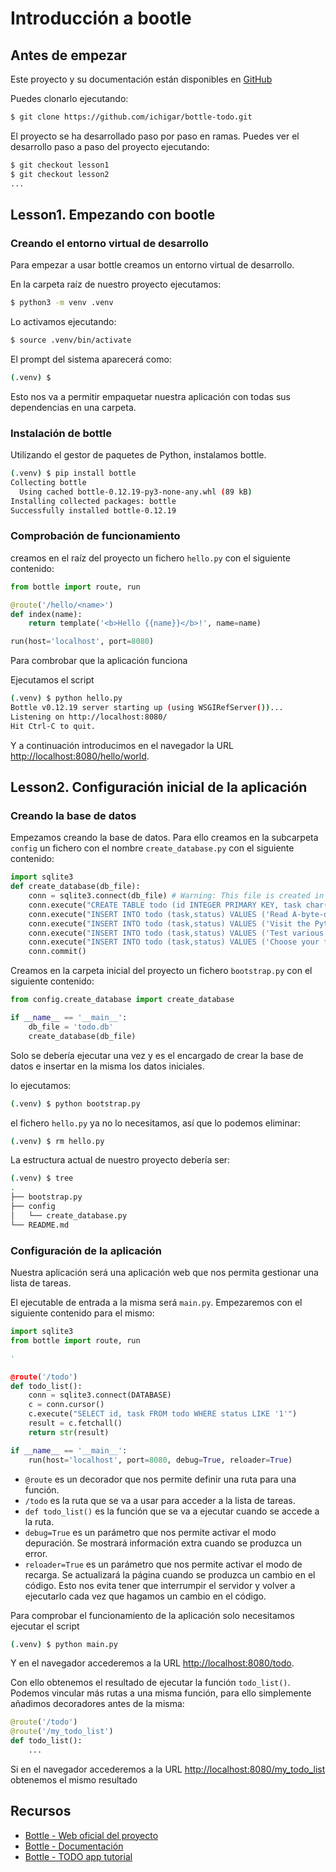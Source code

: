 # Introducción a bootle

## Antes de empezar

Este proyecto y su documentación están disponibles en [GitHub](https://github.com/ichigar/bottle-todo)

Puedes clonarlo ejecutando:

```bash
$ git clone https://github.com/ichigar/bottle-todo.git
```

El proyecto se ha desarrollado paso por paso en ramas. Puedes ver el desarrollo paso a paso del proyecto ejecutando:

```bash
$ git checkout lesson1
$ git checkout lesson2
...
```

## Lesson1. Empezando con bootle

### Creando el entorno virtual de desarrollo
Para empezar a usar bottle creamos un entorno virtual de desarrollo.

En la carpeta raíz de nuestro proyecto ejecutamos:

```bash
$ python3 -m venv .venv
```

Lo activamos ejecutando:

```bash
$ source .venv/bin/activate
```

El prompt del sistema aparecerá como:

```bash
(.venv) $
```

Esto nos va a permitir empaquetar nuestra aplicación con todas sus dependencias en una carpeta.

### Instalación de bottle

Utilizando el gestor de paquetes de Python, instalamos bottle.
```bash
(.venv) $ pip install bottle       
Collecting bottle
  Using cached bottle-0.12.19-py3-none-any.whl (89 kB)
Installing collected packages: bottle
Successfully installed bottle-0.12.19
```

### Comprobación de funcionamiento

creamos en el raíz del proyecto un fichero `hello.py` con el siguiente contenido:

```python
from bottle import route, run

@route('/hello/<name>')
def index(name):
    return template('<b>Hello {{name}}</b>!', name=name)

run(host='localhost', port=8080)
```
Para combrobar que la aplicación funciona

Ejecutamos el script

```bash
(.venv) $ python hello.py
Bottle v0.12.19 server starting up (using WSGIRefServer())...
Listening on http://localhost:8080/
Hit Ctrl-C to quit.
```

Y a continuación introducimos en el navegador la URL [http://localhost:8080/hello/world](http://localhost:8080/hello/world).

## Lesson2. Configuración inicial de la aplicación

### Creando la base de datos
Empezamos creando la base de datos. Para ello creamos en la subcarpeta `config` un fichero con el nombre `create_database.py` con el siguiente contenido:

```python
import sqlite3
def create_database(db_file):
    conn = sqlite3.connect(db_file) # Warning: This file is created in the current directory
    conn.execute("CREATE TABLE todo (id INTEGER PRIMARY KEY, task char(100) NOT NULL, status bool NOT NULL)")
    conn.execute("INSERT INTO todo (task,status) VALUES ('Read A-byte-of-python to get a good introduction into Python',0)")
    conn.execute("INSERT INTO todo (task,status) VALUES ('Visit the Python website',1)")
    conn.execute("INSERT INTO todo (task,status) VALUES ('Test various editors for and check the syntax highlighting',1)")
    conn.execute("INSERT INTO todo (task,status) VALUES ('Choose your favorite WSGI-Framework',0)")
    conn.commit()
```

Creamos en la carpeta inicial del proyecto un fichero `bootstrap.py` con el siguiente contenido:

```python
from config.create_database import create_database

if __name__ == '__main__':
    db_file = 'todo.db'
    create_database(db_file)
```

Solo se debería ejecutar una vez y es el encargado de crear la base de datos e insertar en la misma los datos iniciales.

lo ejecutamos:

```bash
(.venv) $ python bootstrap.py
```

el fichero `hello.py` ya no lo necesitamos, así que lo podemos eliminar:

```bash
(.venv) $ rm hello.py
```

La estructura actual de nuestro proyecto debería ser:

```bash
(.venv) $ tree
.
├── bootstrap.py
├── config
│   └── create_database.py
└── README.md
```

### Configuración de la aplicación

Nuestra aplicación será una aplicación web que nos permita gestionar una lista de tareas.

El ejecutable de entrada a la misma será `main.py`. Empezaremos con el siguiente contenido para el mismo:

```python
import sqlite3
from bottle import route, run

'

@route('/todo')
def todo_list():
    conn = sqlite3.connect(DATABASE)
    c = conn.cursor()
    c.execute("SELECT id, task FROM todo WHERE status LIKE '1'")
    result = c.fetchall()
    return str(result)

if __name__ == '__main__':
    run(host='localhost', port=8080, debug=True, reloader=True)
```

* `@route` es un decorador que nos permite definir una ruta para una función.
* `/todo` es la ruta que se va a usar para acceder a la lista de tareas.
* `def todo_list()` es la función que se va a ejecutar cuando se accede a la ruta.
* `debug=True` es un parámetro que nos permite activar el modo depuración. Se mostrará información extra cuando se produzca un error.
* `reloader=True` es un parámetro que nos permite activar el modo de recarga. Se actualizará la página cuando se produzca un cambio en el código. Esto nos evita tener que interrumpir el servidor y volver a ejecutarlo cada vez que hagamos un cambio en el código.

Para comprobar el funcionamiento de la aplicación solo necesitamos ejecutar el script

```bash
(.venv) $ python main.py
```

Y en el navegador accederemos a la URL [http://localhost:8080/todo](http://localhost:8080/todo).

Con ello obtenemos el resultado de ejecutar la función `todo_list()`. Podemos vincular más rutas a una misma función, para ello simplemente añadimos decoradores antes de la misma:

```python
@route('/todo')
@route('/my_todo_list')
def todo_list():
    ...
```
Si en el navegador accederemos a la URL [http://localhost:8080/my_todo_list](http://localhost:8080/my_todo_list) obtenemos el mismo resultado


## Recursos

* [Bottle - Web oficial del proyecto](http://bottlepy.org/)
* [Bottle - Documentación](https://bottlepy.org/docs/dev/index.html)
* [Bottle - TODO app tutorial](https://bottlepy.org/docs/dev/tutorial_app.html)
